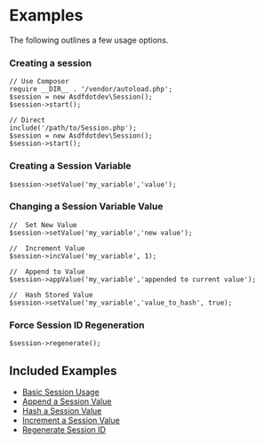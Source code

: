 # Examples

The following outlines a few usage options.

### Creating a session

```
// Use Composer
require __DIR__ . '/vendor/autoload.php';
$session = new Asdfdotdev\Session();
$session->start();

// Direct
include('/path/to/Session.php');
$session = new Asdfdotdev\Session();
$session->start();
```

### Creating a Session Variable

```
$session->setValue('my_variable','value');
```

### Changing a Session Variable Value

```
//  Set New Value
$session->setValue('my_variable','new value');

//  Increment Value
$session->incValue('my_variable', 1);

//  Append to Value
$session->appValue('my_variable','appended to current value');

//  Hash Stored Value
$session->setValue('my_variable','value_to_hash', true);
```

### Force Session ID Regeneration

```
$session->regenerate();
```

## Included Examples

- [Basic Session Usage](./basic.php)
- [Append a Session Value](./append.php)
- [Hash a Session Value](./hashed)
- [Increment a Session Value](./increment)
- [Regenerate Session ID](./regenerate.php)
